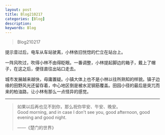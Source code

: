 ```yaml
---
layout: post
title: Blog210217
categories: [Blog]
description: 
keywords: Blog
---
```


> Blog210217

提示音过后，电车从车站驶离，小林依旧恍惚的伫立在站台上。

一阵风吹过，吹得小林不由得眨眼。一番调整，小林提起脚边的箱子，戴上了帽子，在这之后，便径直往出站口走去。

城市发展越来越快，毋庸置疑。小镇大体上也不是小林以往所熟知的样貌。镇子边缘的田野风光还留存着，中心地区倒是被水泥钢筋覆盖。田园小径的最后是突兀而来的柏油路，让小林有那么一点怪异的感觉。

____

> 如果以后再也见不到你，那么祝你早安、午安、晚安。<br>
> Good morning, and in case I don't see you, good afternoon, good evening and good night.
>
> ——《楚门的世界》

